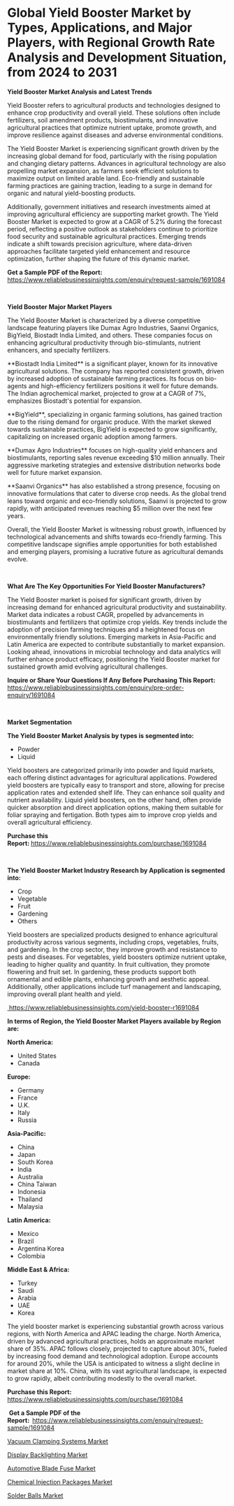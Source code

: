 <p><h1>Global Yield Booster Market by Types, Applications, and Major Players, with Regional Growth Rate Analysis and Development Situation, from 2024 to 2031</h1></p><p><strong>Yield Booster Market Analysis and Latest Trends</strong></p>
<p><p>Yield Booster refers to agricultural products and technologies designed to enhance crop productivity and overall yield. These solutions often include fertilizers, soil amendment products, biostimulants, and innovative agricultural practices that optimize nutrient uptake, promote growth, and improve resilience against diseases and adverse environmental conditions.</p><p>The Yield Booster Market is experiencing significant growth driven by the increasing global demand for food, particularly with the rising population and changing dietary patterns. Advances in agricultural technology are also propelling market expansion, as farmers seek efficient solutions to maximize output on limited arable land. Eco-friendly and sustainable farming practices are gaining traction, leading to a surge in demand for organic and natural yield-boosting products.</p><p>Additionally, government initiatives and research investments aimed at improving agricultural efficiency are supporting market growth. The Yield Booster Market is expected to grow at a CAGR of 5.2% during the forecast period, reflecting a positive outlook as stakeholders continue to prioritize food security and sustainable agricultural practices. Emerging trends indicate a shift towards precision agriculture, where data-driven approaches facilitate targeted yield enhancement and resource optimization, further shaping the future of this dynamic market.</p></p>
<p><strong>Get a Sample PDF of the Report:&nbsp;</strong> <a href="https://www.reliablebusinessinsights.com/enquiry/request-sample/1691084?utm_campaign=1138&utm_medium=2&utm_source=Github&utm_content=ia&utm_term=17102024&utm_id=yield-booster">https://www.reliablebusinessinsights.com/enquiry/request-sample/1691084</a></p>
<p>&nbsp;</p>
<p><strong>Yield Booster Major Market Players</strong></p>
<p><p>The Yield Booster Market is characterized by a diverse competitive landscape featuring players like Dumax Agro Industries, Saanvi Organics, BigYield, Biostadt India Limited, and others. These companies focus on enhancing agricultural productivity through bio-stimulants, nutrient enhancers, and specialty fertilizers.</p><p>**Biostadt India Limited** is a significant player, known for its innovative agricultural solutions. The company has reported consistent growth, driven by increased adoption of sustainable farming practices. Its focus on bio-agents and high-efficiency fertilizers positions it well for future demands. The Indian agrochemical market, projected to grow at a CAGR of 7%, emphasizes Biostadt's potential for expansion.</p><p>**BigYield**, specializing in organic farming solutions, has gained traction due to the rising demand for organic produce. With the market skewed towards sustainable practices, BigYield is expected to grow significantly, capitalizing on increased organic adoption among farmers.</p><p>**Dumax Agro Industries** focuses on high-quality yield enhancers and biostimulants, reporting sales revenue exceeding $10 million annually. Their aggressive marketing strategies and extensive distribution networks bode well for future market expansion.</p><p>**Saanvi Organics** has also established a strong presence, focusing on innovative formulations that cater to diverse crop needs. As the global trend leans toward organic and eco-friendly solutions, Saanvi is projected to grow rapidly, with anticipated revenues reaching $5 million over the next few years.</p><p>Overall, the Yield Booster Market is witnessing robust growth, influenced by technological advancements and shifts towards eco-friendly farming. This competitive landscape signifies ample opportunities for both established and emerging players, promising a lucrative future as agricultural demands evolve.</p></p>
<p>&nbsp;</p>
<p><strong>What Are The Key Opportunities For Yield Booster Manufacturers?</strong></p>
<p><p>The Yield Booster market is poised for significant growth, driven by increasing demand for enhanced agricultural productivity and sustainability. Market data indicates a robust CAGR, propelled by advancements in biostimulants and fertilizers that optimize crop yields. Key trends include the adoption of precision farming techniques and a heightened focus on environmentally friendly solutions. Emerging markets in Asia-Pacific and Latin America are expected to contribute substantially to market expansion. Looking ahead, innovations in microbial technology and data analytics will further enhance product efficacy, positioning the Yield Booster market for sustained growth amid evolving agricultural challenges.</p></p>
<p><strong>Inquire or Share Your Questions If Any Before Purchasing This Report:</strong> <a href="https://www.reliablebusinessinsights.com/enquiry/pre-order-enquiry/1691084?utm_campaign=1138&utm_medium=2&utm_source=Github&utm_content=ia&utm_term=17102024&utm_id=yield-booster">https://www.reliablebusinessinsights.com/enquiry/pre-order-enquiry/1691084</a></p>
<p>&nbsp;</p>
<p><strong>Market Segmentation</strong></p>
<p><strong>The Yield Booster Market Analysis by types is segmented into:</strong></p>
<p><ul><li>Powder</li><li>Liquid</li></ul></p>
<p><p>Yield boosters are categorized primarily into powder and liquid markets, each offering distinct advantages for agricultural applications. Powdered yield boosters are typically easy to transport and store, allowing for precise application rates and extended shelf life. They can enhance soil quality and nutrient availability. Liquid yield boosters, on the other hand, often provide quicker absorption and direct application options, making them suitable for foliar spraying and fertigation. Both types aim to improve crop yields and overall agricultural efficiency.</p></p>
<p><strong>Purchase this Report:&nbsp;</strong><a href="https://www.reliablebusinessinsights.com/purchase/1691084?utm_campaign=1138&utm_medium=2&utm_source=Github&utm_content=ia&utm_term=17102024&utm_id=yield-booster">https://www.reliablebusinessinsights.com/purchase/1691084</a></p>
<p>&nbsp;</p>
<p><strong>The Yield Booster Market Industry Research by Application is segmented into:</strong></p>
<p><ul><li>Crop</li><li>Vegetable</li><li>Fruit</li><li>Gardening</li><li>Others</li></ul></p>
<p><p>Yield boosters are specialized products designed to enhance agricultural productivity across various segments, including crops, vegetables, fruits, and gardening. In the crop sector, they improve growth and resistance to pests and diseases. For vegetables, yield boosters optimize nutrient uptake, leading to higher quality and quantity. In fruit cultivation, they promote flowering and fruit set. In gardening, these products support both ornamental and edible plants, enhancing growth and aesthetic appeal. Additionally, other applications include turf management and landscaping, improving overall plant health and yield.</p></p>
<p><a href="https://www.reliablebusinessinsights.com/yield-booster-r1691084?utm_campaign=1138&utm_medium=2&utm_source=Github&utm_content=ia&utm_term=17102024&utm_id=yield-booster">&nbsp;https://www.reliablebusinessinsights.com/yield-booster-r1691084</a></p>
<p><strong>In terms of Region, the Yield Booster Market Players available by Region are:</strong></p>
<p>
    <p> <strong> North America: </strong>
        <ul>
            <li>United States</li>
            <li>Canada</li>
        </ul>
        </p> 
    <p> <strong> Europe: </strong>
        <ul>
            <li>Germany</li>
            <li>France</li>
            <li>U.K.</li>
            <li>Italy</li>
            <li>Russia</li>
        </ul>
        </p> 
    <p> <strong> Asia-Pacific: </strong>
        <ul>
            <li>China</li>
            <li>Japan</li>
            <li>South Korea</li>
            <li>India</li>
            <li>Australia</li>
            <li>China Taiwan</li>
            <li>Indonesia</li>
            <li>Thailand</li>
            <li>Malaysia</li>
        </ul>
        </p> 
    <p> <strong> Latin America: </strong>
        <ul>
            <li>Mexico</li>
            <li>Brazil</li>
            <li>Argentina Korea</li>
            <li>Colombia</li>
        </ul>
        </p> 
    <p> <strong> Middle East & Africa: </strong>
        <ul>
            <li>Turkey</li>
            <li>Saudi</li>
            <li>Arabia</li>
            <li>UAE</li>
            <li>Korea</li>
        </ul>
    </p>
    </p>
<p><p>The yield booster market is experiencing substantial growth across various regions, with North America and APAC leading the charge. North America, driven by advanced agricultural practices, holds an approximate market share of 35%. APAC follows closely, projected to capture about 30%, fueled by increasing food demand and technological adoption. Europe accounts for around 20%, while the USA is anticipated to witness a slight decline in market share at 10%. China, with its vast agricultural landscape, is expected to grow rapidly, albeit contributing modestly to the overall market.</p></p>
<p><strong>Purchase this Report: </strong><a href="https://www.reliablebusinessinsights.com/purchase/1691084?utm_campaign=1138&utm_medium=2&utm_source=Github&utm_content=ia&utm_term=17102024&utm_id=yield-booster">https://www.reliablebusinessinsights.com/purchase/1691084</a></p>
<p>&nbsp;<strong>Get a Sample PDF of the Report:&nbsp;&nbsp;</strong><a href="https://www.reliablebusinessinsights.com/enquiry/request-sample/1691084?utm_campaign=1138&utm_medium=2&utm_source=Github&utm_content=ia&utm_term=17102024&utm_id=yield-booster">https://www.reliablebusinessinsights.com/enquiry/request-sample/1691084</a></p>
<p><strong></strong></p>
<p><p><a href="https://issuu.com/reportprime-2/docs/vacuum-clamping-systems-market-size_c5c18334be437a?utm_campaign=1138&utm_medium=2&utm_source=Github&utm_content=ia&utm_term=17102024&utm_id=yield-booster">Vacuum Clamping Systems Market</a></p><p><a href="https://www.linkedin.com/pulse/driving-forces-global-display-backlighting-market-trends-dzarf?utm_campaign=1138&utm_medium=2&utm_source=Github&utm_content=ia&utm_term=17102024&utm_id=yield-booster">Display Backlighting Market</a></p><p><a href="https://www.linkedin.com/pulse/automotive-blade-fuse-market-segmentation-geographical-bcfaf?utm_campaign=1138&utm_medium=2&utm_source=Github&utm_content=ia&utm_term=17102024&utm_id=yield-booster">Automotive Blade Fuse Market</a></p><p><a href="https://issuu.com/reportprime-2/docs/chemical-injection-packages-market-_0c3762aa689593?utm_campaign=1138&utm_medium=2&utm_source=Github&utm_content=ia&utm_term=17102024&utm_id=yield-booster">Chemical Injection Packages Market</a></p><p><a href="https://github.com/khloet8sawender/Market-Research-Report-List-1/blob/main/solder-balls-market.md?utm_campaign=1138&utm_medium=2&utm_source=Github&utm_content=ia&utm_term=17102024&utm_id=yield-booster">Solder Balls Market</a></p></p>